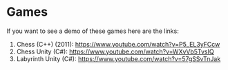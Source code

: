 # Games

If you want to see a demo of these games here are the links:

1) Chess (C++) (2011):   https://www.youtube.com/watch?v=P5_EL3yFCcw
2) Chess Unity (C#):     https://www.youtube.com/watch?v=WXvVb5TvsIQ
3) Labyrinth Unity (C#): https://www.youtube.com/watch?v=57gSSvTnJak
